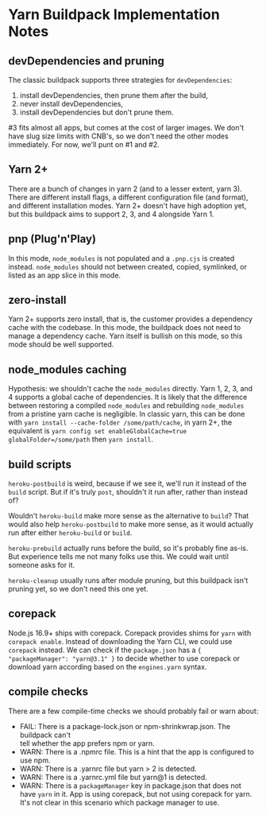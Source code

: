 # Yarn Buildpack Implementation Notes

## devDependencies and pruning

The classic buildpack supports three strategies for `devDependencies`: 
1) install devDependencies, then prune them after the build,
2) never install devDependencies,
3) install devDependencies but don't prune them. 

#3 fits almost all apps, but comes at the cost of larger images. We don't have
slug size limits with CNB's, so we don't need the other modes immediately. For
now, we'll punt on #1 and #2.

## Yarn 2+

There are a bunch of changes in yarn 2 (and to a lesser extent, yarn 3). There
are different install flags, a different configuration file (and format), and
different installation modes. Yarn 2+ doesn't have high adoption yet, but this
buildpack aims to support 2, 3, and 4 alongside Yarn 1.

## pnp (Plug'n'Play)

In this mode, `node_modules` is not populated and a `.pnp.cjs` is created
instead. `node_modules` should not between created, copied, symlinked, or 
listed as an app slice in this mode.

## zero-install

Yarn 2+ supports zero install, that is, the customer provides a dependency
cache with the codebase. In this mode, the buildpack does not need to
manage a dependency cache. Yarn itself is bullish on this mode, so this mode
should be well supported.

## node_modules caching

Hypothesis: we shouldn't cache the `node_modules` directly. Yarn 1, 2, 3, and 4
supports a global cache of dependencies. It is likely that the difference 
between restoring a compiled `node_modules` and rebuilding `node_modules` 
from a pristine yarn cache is negligible. In classic yarn, this can be done 
with  `yarn install --cache-folder /some/path/cache`, in yarn 2+, the equivalent
is `yarn config set enableGlobalCache=true globalFolder=/some/path` 
then `yarn install`.

## build scripts

`heroku-postbuild` is weird, because if we see it, we'll run it instead of
the `build` script. But if it's truly `post`, shouldn't it run after, rather
than instead of?

Wouldn't `heroku-build` make more sense as the alternative to `build`? That
would also help `heroku-postbuild` to make more sense, as it would actually
run after either `heroku-build` or `build`.

`heroku-prebuild` actually runs before the build, so it's probably fine as-is. 
But experience tells me not many folks use this. We could wait until someone
asks for it.

`heroku-cleanup` usually runs after module pruning, but this buildpack isn't
pruning yet, so we don't need this one yet.

## corepack

Node.js 16.9+ ships with corepack. Corepack provides shims for `yarn` with
`corepack enable`. Instead of downloading the Yarn CLI, we could use `corepack`
instead. We can check if the `package.json` has a `{ "packageManager":
"yarn@3.1" }` to decide whether to use corepack or download yarn according based
on the `engines.yarn` syntax.

## compile checks

There are a few compile-time checks we should probably fail or warn about:

- FAIL: There is a package-lock.json or npm-shrinkwrap.json. The buildpack can't  
  tell whether the app prefers npm or yarn.
- WARN: There is a .npmrc file. This is a hint that the app is configured to use
  npm.
- WARN: There is a .yarnrc file but yarn > 2 is detected.
- WARN: There is a .yarnrc.yml file but yarn@1 is detected.
- WARN: There is a `packageManager` key in package.json that does not have
  `yarn` in it. App is using corepack, but not using corepack for yarn. It's 
  not clear in this scenario which package manager to use.
